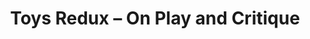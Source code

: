 ---
ee_id_show: '4244'
title: Toys Redux – On Play and Critique
url: toys-redux-on-play-and-critique
live_url:
year: '2015'
venue: Migros Museum für Gegenwartskunst
state_country: Zurich
type:
dates:
wwwnews:
credits:
pitch: Group show. Re-staged my landscape piece on the 10 year anniversary of its
  first showing in my 2005 Migros show.
ps:
download:
layout: shows
---